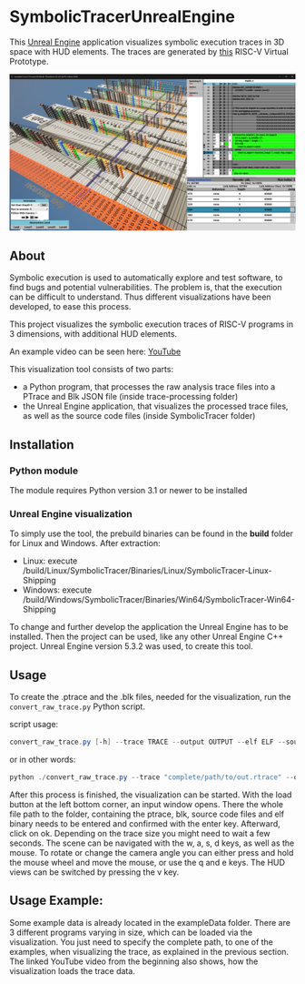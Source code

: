 # SymbolicTracerUnrealEngine

This [Unreal Engine](https://www.unrealengine.com/en-US) application visualizes symbolic execution traces in 3D space with HUD elements. 
The traces are generated by [this](https://github.com/agra-uni-bremen/symex-trace-vp) RISC-V Virtual Prototype.


![image info](./pictures/examplePicture.png)


## About 

Symbolic execution is used to automatically explore and test software, to find bugs and potential vulnerabilities.
The problem is, that the execution can be difficult to understand.
Thus different visualizations have been developed, to ease this process.

This project visualizes the symbolic execution traces of RISC-V programs in 3 dimensions, with additional HUD elements.

An example video can be seen here: [YouTube](https://www.youtube.com/watch?v=PjYUz7UHizg)

This visualization tool consists of two parts:
- a Python program, that processes the raw analysis trace files into a PTrace and Blk JSON file (inside trace-processing folder)
- the Unreal Engine application, that visualizes the processed trace files, as well as the source code files (inside SymbolicTracer folder)

## Installation

### Python module
The module requires Python version 3.1 or newer to be installed

### Unreal Engine visualization
To simply use the tool, the prebuild binaries can be found in the <strong>build</strong> folder for Linux and Windows. After extraction:

- Linux: execute /build/Linux/SymbolicTracer/Binaries/Linux/SymbolicTracer-Linux-Shipping
- Windows: execute /build/Windows/SymbolicTracer/Binaries/Win64/SymbolicTracer-Win64-Shipping

To change and further develop the application the Unreal Engine has to be installed.
Then the project can be used, like any other Unreal Engine C++ project.
Unreal Engine version 5.3.2 was used, to create this tool.

## Usage 
To create the .ptrace and the .blk files, needed for the visualization, run the `convert_raw_trace.py` Python script.

script usage: 
```powershell
convert_raw_trace.py [-h] --trace TRACE --output OUTPUT --elf ELF --source SOURCE
```
or in other words:
```powershell
python ./convert_raw_trace.py --trace "complete/path/to/out.rtrace" --output "choose/some/outputDir" --elf "complete/path/to/compiled/elfFile" --source "complete/path/to/main/sourceFile"
```

After this process is finished, the visualization can be started. With the load button at the left bottom corner, an input window opens. There the whole file path to the folder, containing the ptrace, blk, source code files and elf binary needs to be entered and confirmed with the enter key. Afterward, click on ok.
Depending on the trace size you might need to wait a few seconds.
The scene can be navigated with the w, a, s, d keys, as well as the mouse. To rotate or change the camera angle you can either press and hold the mouse wheel and move the mouse, or use the q and e keys.
The HUD views can be switched by pressing the v key.


## Usage Example:

Some example data is already located in the exampleData folder.
There are 3 different programs varying in size, which can be loaded via the visualization.
You just need to specify the complete path, to one of the examples, when visualizing the trace, as explained in the previous section.
The linked YouTube video from the beginning also shows, how the visualization loads the trace data.

